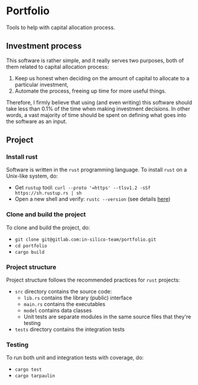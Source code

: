 # Portfolio

Tools to help with capital allocation process.

## Investment process

This software is rather simple, and it really serves two purposes, both of them related to capital allocation process:
1. Keep us honest when deciding on the amount of capital to allocate to a particular investment,
2. Automate the process, freeing up time for more useful things.

Therefore, I firmly believe that using (and even writing) this software should take less than 0.1% of the time when
making investment decisions. In other words, a vast majority of time should be spent on defining what goes into the
software as an input.

## Project

### Install rust

Software is written in the `rust` programming language. To install `rust` on a Unix-like system, do:
- Get `rustup` tool: `curl --proto '=https' --tlsv1.2 -sSf https://sh.rustup.rs | sh`
- Open a new shell and verify: `rustc --version` (see details [here](https://www.rust-lang.org/tools/install))

### Clone and build the project

To clone and build the project, do:
- `git clone git@gitlab.com:in-silico-team/portfolio.git`
- `cd portfolio`
- `cargo build`

### Project structure

Project structure follows the recommended practices for `rust` projects:
- `src` directory contains the source code:
  - `lib.rs` contains the library (public) interface
  - `main.rs` contains the executables
  - `model` contains data classes
  - Unit tests are separate modules in the same source files that they're testing
- `tests` directory contains the integration tests

### Testing

To run both unit and integration tests with coverage, do:
- `cargo test`
- `cargo tarpaulin`
